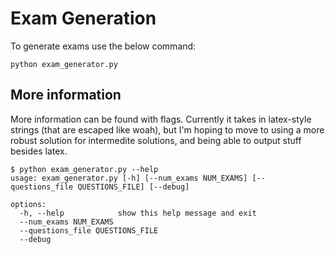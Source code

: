# Exam Generation

To generate exams use the below command:

```python exam_generator.py```

## More information

More information can be found with flags.
Currently it takes in latex-style strings (that are escaped like woah), but I'm hoping to move to using a more robust solution for intermedite solutions, and being able to output stuff besides latex.

```
$ python exam_generator.py --help
usage: exam_generator.py [-h] [--num_exams NUM_EXAMS] [--questions_file QUESTIONS_FILE] [--debug]

options:
  -h, --help            show this help message and exit
  --num_exams NUM_EXAMS
  --questions_file QUESTIONS_FILE
  --debug
```